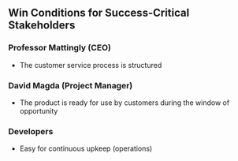 ## Win Conditions for Success-Critical Stakeholders

### Professor Mattingly (CEO)
- The customer service process is structured

### David Magda (Project Manager)
- The product is ready for use by customers during the window of opportunity

### Developers
- Easy for continuous upkeep (operations)
